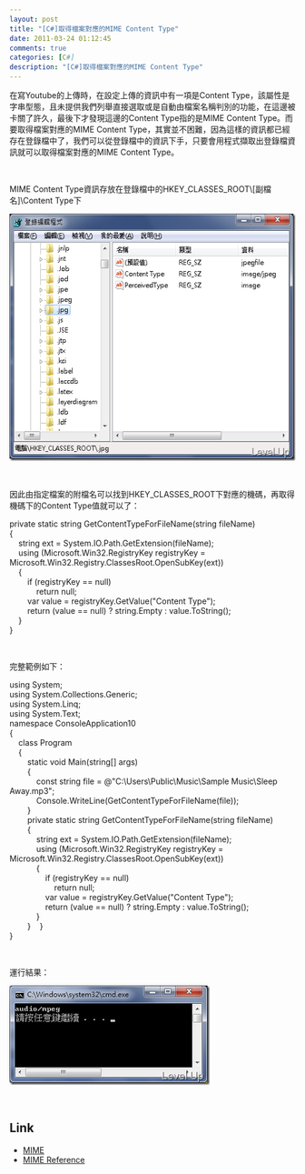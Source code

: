 ```yaml
---
layout: post
title: "[C#]取得檔案對應的MIME Content Type"
date: 2011-03-24 01:12:45
comments: true
categories: [C#]
description: "[C#]取得檔案對應的MIME Content Type"
---
```

<p>在寫Youtube的上傳時，在設定上傳的資訊中有一項是Content Type，該屬性是字串型態，且未提供我們列舉直接選取或是自動由檔案名稱判別的功能，在這邊被卡關了許久，最後下才發現這邊的Content Type指的是MIME Content Type。而要取得檔案對應的MIME Content Type，其實並不困難，因為這樣的資訊都已經存在登錄檔中了，我們可以從登錄檔中的資訊下手，只要會用程式擷取出登錄檔資訊就可以取得檔案對應的MIME Content Type。</p>  <p> </p>  <p>MIME Content Type資訊存放在登錄檔中的HKEY_CLASSES_ROOT\[副檔名]\Content Type下</p>  <p><img style="border-right-width: 0px; border-top-width: 0px; border-bottom-width: 0px; border-left-width: 0px" border="0" alt="image" src="\images\posts\22049\image_thumb_1.png" width="549" height="435" /></a> </p>  <p> </p>  <p>因此由指定檔案的附檔名可以找到HKEY_CLASSES_ROOT下對應的機碼，再取得機碼下的Content Type值就可以了：</p>  <p>private static string GetContentTypeForFileName(string fileName)   <br />{    <br />    string ext = System.IO.Path.GetExtension(fileName);    <br />    using (Microsoft.Win32.RegistryKey registryKey = Microsoft.Win32.Registry.ClassesRoot.OpenSubKey(ext))    <br />    {    <br />        if (registryKey == null)    <br />            return null;    <br />        var value = registryKey.GetValue("Content Type");    <br />        return (value == null) ? string.Empty : value.ToString();    <br />    }    <br />}  </p>  <p />  <p> </p>  <p>完整範例如下：</p>  <p>using System;   <br />using System.Collections.Generic;    <br />using System.Linq;    <br />using System.Text;    <br />namespace ConsoleApplication10    <br />{    <br />    class Program    <br />    {    <br />        static void Main(string[] args)    <br />        {    <br />            const string file = @"C:\Users\Public\Music\Sample Music\Sleep Away.mp3";    <br />            Console.WriteLine(GetContentTypeForFileName(file));    <br />        }    <br />        private static string GetContentTypeForFileName(string fileName)    <br />        {    <br />            string ext = System.IO.Path.GetExtension(fileName);    <br />            using (Microsoft.Win32.RegistryKey registryKey = Microsoft.Win32.Registry.ClassesRoot.OpenSubKey(ext))    <br />            {    <br />                if (registryKey == null)    <br />                    return null;    <br />                var value = registryKey.GetValue("Content Type");    <br />                return (value == null) ? string.Empty : value.ToString();    <br />            }    <br />        }    }    <br />}</p>  <p> </p>  <p>運行結果：</p>  <p><a href="http://files.dotblogs.com.tw/larrynung/1103/CMIMEContentType_B4AF/image_2.png"><img style="border-right-width: 0px; border-top-width: 0px; border-bottom-width: 0px; border-left-width: 0px" border="0" alt="image" src="\images\posts\22049\image_thumb.png" width="353" height="175" /></a> </p>  <p> </p>  <h2>Link</h2>  <ul>   <li><a href="http://zh.wikipedia.org/wiki/MIME" target="_blank">MIME</a> </li>    <li><a href="http://www.w3schools.com/media/media_mimeref.asp" target="_blank">MIME Reference </li> </ul>